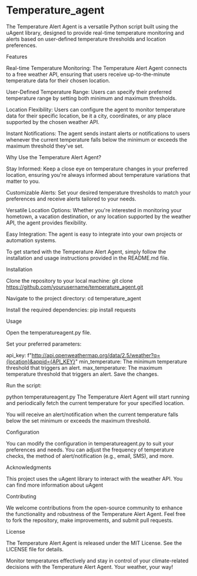 # Temperature_agent
The Temperature Alert Agent is a versatile Python script built using the uAgent library, designed to provide real-time temperature monitoring and alerts based on user-defined temperature thresholds and location preferences.

Features



Real-time Temperature Monitoring: The Temperature Alert Agent connects to a free weather API, ensuring that users receive up-to-the-minute temperature data for their chosen location.

User-Defined Temperature Range: Users can specify their preferred temperature range by setting both minimum and maximum thresholds.

Location Flexibility: Users can configure the agent to monitor temperature data for their specific location, be it a city, coordinates, or any place supported by the chosen weather API.

Instant Notifications: The agent sends instant alerts or notifications to users whenever the current temperature falls below the minimum or exceeds the maximum threshold they've set.

Why Use the Temperature Alert Agent?




Stay Informed: Keep a close eye on temperature changes in your preferred location, ensuring you're always informed about temperature variations that matter to you.

Customizable Alerts: Set your desired temperature thresholds to match your preferences and receive alerts tailored to your needs.

Versatile Location Options: Whether you're interested in monitoring your hometown, a vacation destination, or any location supported by the weather API, the agent provides flexibility.

Easy Integration: The agent is easy to integrate into your own projects or automation systems.


To get started with the Temperature Alert Agent, simply follow the installation and usage instructions provided in the README.md file.



Installation




Clone the repository to your local machine:
git clone https://github.com/yourusername/temperature_agent.git



Navigate to the project directory:
cd temperature_agent



Install the required dependencies:
pip install requests



Usage





Open the temperatureagent.py file.

Set your preferred parameters:

api_key: f"http://api.openweathermap.org/data/2.5/weather?q={location}&appid={API_KEY}"
min_temperature: The minimum temperature threshold that triggers an alert.
max_temperature: The maximum temperature threshold that triggers an alert.
Save the changes.




Run the script:



python temperatureagent.py
The Temperature Alert Agent will start running and periodically fetch the current temperature for your specified location.

You will receive an alert/notification when the current temperature falls below the set minimum or exceeds the maximum threshold.



Configuration



You can modify the configuration in temperatureagent.py to suit your preferences and needs. You can adjust the frequency of temperature checks, the method of alert/notification (e.g., email, SMS), and more.



Acknowledgments



This project uses the uAgent library to interact with the weather API. You can find more information about uAgent 



Contributing



We welcome contributions from the open-source community to enhance the functionality and robustness of the Temperature Alert Agent. Feel free to fork the repository, make improvements, and submit pull requests.

License


The Temperature Alert Agent is released under the MIT License. See the LICENSE file for details.

Monitor temperatures effectively and stay in control of your climate-related decisions with the Temperature Alert Agent. Your weather, your way!
